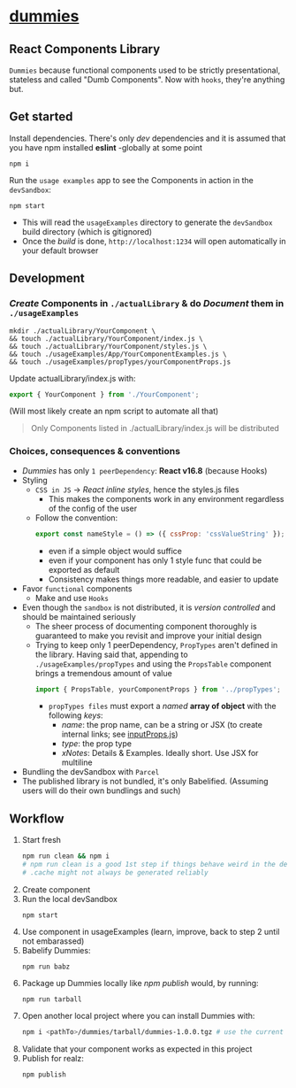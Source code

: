 # [dummies](https://johanfive.github.io/dummies)
## React Components Library
`Dummies` because functional components used to be strictly presentational, stateless and called "Dumb Components".
Now with `hooks`, they're anything but.
## Get started
Install dependencies. There's only *dev* dependencies and
it is assumed that you have npm installed **eslint** -globally at some point
```
npm i
```
Run the `usage examples` app to see the Components in action in the `devSandbox`:
```
npm start
```
+ This will read the `usageExamples` directory to generate the `devSandbox` build directory (which is gitignored)
+ Once the *build* is done, `http://localhost:1234` will open automatically in your default browser
## Development
### *Create* Components in `./actualLibrary` & do *Document* them in `./usageExamples`
```
mkdir ./actualLibrary/YourComponent \
&& touch ./actualLibrary/YourComponent/index.js \
&& touch ./actualLibrary/YourComponent/styles.js \
&& touch ./usageExamples/App/YourComponentExamples.js \
&& touch ./usageExamples/propTypes/yourComponentProps.js
```
Update actualLibrary/index.js with:
```js
export { YourComponent } from './YourComponent';
```
(Will most likely create an npm script to automate all that)
> Only Components listed in ./actualLibrary/index.js will be distributed
### Choices, consequences & conventions
+ *Dummies* has only `1 peerDependency`: **React v16.8** (because Hooks)
+ Styling
  + `CSS in JS` -> *React inline styles*, hence the styles.js files
    + This makes the components work in any environment regardless of the config of the user
  + Follow the convention:
    ```js
    export const nameStyle = () => ({ cssProp: 'cssValueString' });
    ```
    + even if a simple object would suffice
    + even if your component has only 1 style func that could be exported as default
    + Consistency makes things more readable,
      and easier to update
+ Favor `functional` components
  + Make and use `Hooks`
+ Even though the `sandbox` is not distributed, it is *version controlled* and should be maintained seriously
  + The sheer process of documenting component thoroughly is guaranteed to make you revisit and improve your initial design
  + Trying to keep only 1 peerDependency, `PropTypes` aren't defined in the library.
    Having said that, appending to `./usageExamples/propTypes` and using the `PropsTable` component
    brings a tremendous amount of value
    ```js
    import { PropsTable, yourComponentProps } from '../propTypes';
    ```
    + `propTypes files` must export a *named* **array of object** with the following *keys*:
      + *name*: the prop name, can be a string or JSX (to create internal links; see [inputProps.js](usageExamples/propTypes/inputProps.js))
      + *type*: the prop type
      + *xNotes*: Details & Examples. Ideally short. Use JSX for multiline
+ Bundling the devSandbox with `Parcel`
+ The published library is not bundled, it's only Babelified. (Assuming users will do their own bundlings and such)
## Workflow
1. Start fresh
    ```sh
    npm run clean && npm i
    # npm run clean is a good 1st step if things behave weird in the devSandbox
    # .cache might not always be generated reliably
    ```
2. Create component
3. Run the local devSandbox
    ```
    npm start
    ```
4. Use component in usageExamples (learn, improve, back to step 2 until not embarassed)
5. Babelify Dummies:
    ```
    npm run babz
    ```
6. Package up Dummies locally like *npm publish* would, by running:
    ```
    npm run tarball
    ```
7. Open another local project where you can install Dummies with:
    ```sh
    npm i <pathTo>/dummies/tarball/dummies-1.0.0.tgz # use the current version
    ```
8. Validate that your component works as expected in this project
9. Publish for realz:
    ```
    npm publish
    ```
